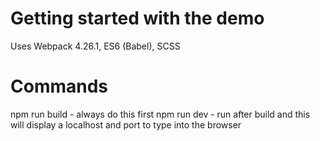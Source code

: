 # Getting started with the demo

Uses Webpack 4.26.1, ES6 (Babel), SCSS

# Commands

npm run build - always do this first
npm run dev - run after build and this will display a localhost and port to type into the browser

